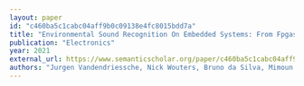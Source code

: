 ```yaml
---
layout: paper
id: "c460ba5c1cabc04aff9b0c09138e4fc8015bdd7a"
title: "Environmental Sound Recognition On Embedded Systems: From Fpgas To Tpus"
publication: "Electronics"
year: 2021
external_url: https://www.semanticscholar.org/paper/c460ba5c1cabc04aff9b0c09138e4fc8015bdd7a
authors: "Jurgen Vandendriessche, Nick Wouters, Bruno da Silva, Mimoun Lamrini, Mohamed Yassin Chkouri, Abdellah Touhafi"
---
```

